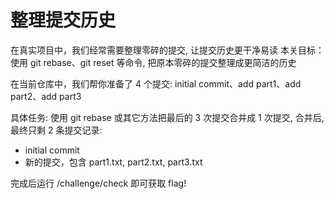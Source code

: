 
# 整理提交历史

在真实项目中，我们经常需要整理零碎的提交, 让提交历史更干净易读
本关目标：使用 git rebase、git reset 等命令, 把原本零碎的提交整理成更简洁的历史

在当前仓库中，我们帮你准备了 4 个提交: initial commit、add part1、add part2、add part3

具体任务: 
使用 git rebase 或其它方法把最后的 3 次提交合并成 1 次提交, 合并后, 最终只剩 2 条提交记录: 
  - initial commit
  - 新的提交，包含 part1.txt, part2.txt, part3.txt

完成后运行 /challenge/check 即可获取 flag! 